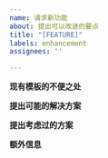 ```yaml
---
name: 请求新功能
about: 提出可以改进的要点
title: "[FEATURE]"
labels: enhancement
assignees: ''

---
```


**现有模板的不便之处**
<!-- 你的请求是否来自于使用上有不好的体验？请简要进行描述。 -->

**提出可能的解决方案**
<!-- 你认为需要采取什么措施，或者你希望改进后将呈现出什么效果。 -->

**提出考虑过的方案**
<!-- 请描述你进行过的相关尝试。 -->

**额外信息**
<!-- 任何你认为有帮助的信息。 -->
